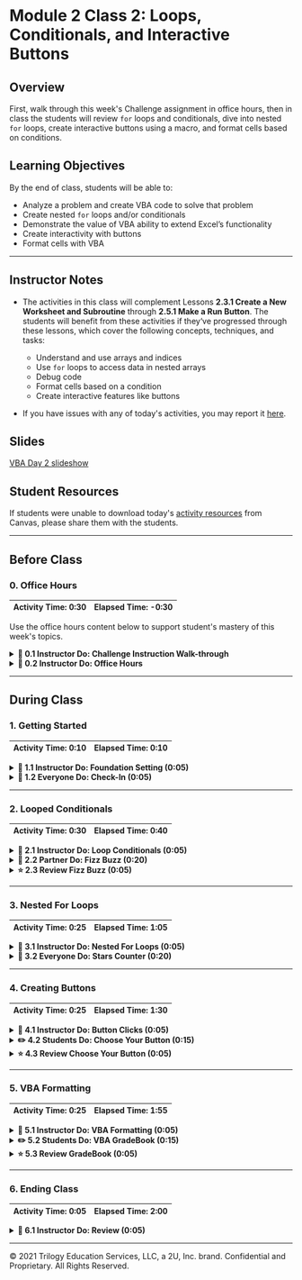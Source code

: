 # Module 2 Class 2: Loops, Conditionals, and Interactive Buttons


## Overview

First, walk through this week's Challenge assignment in office hours, then in class the students will review `for` loops and conditionals, dive into nested `for` loops, create interactive buttons using a macro, and format cells based on conditions.  

## Learning Objectives

By the end of class, students will be able to:

* Analyze a problem and create VBA code to solve that problem
* Create nested `for` loops and/or conditionals
* Demonstrate the value of VBA ability to extend Excel’s functionality
* Create interactivity with buttons
* Format cells with VBA

- - -

## Instructor Notes

* The activities in this class will complement Lessons **2.3.1 Create a New Worksheet and Subroutine** through **2.5.1 Make a Run Button**.  The students will benefit from these activities if they‘ve progressed through these lessons, which cover the following concepts, techniques, and tasks: 

    * Understand and use arrays and indices
    * Use `for` loops to access data in nested arrays
    * Debug code 
    * Format cells based on a condition
    * Create interactive features like buttons

* If you have issues with any of today's activities, you may report it [here](http://tiny.cc/BootCampFeedback).

## Slides

[VBA Day 2 slideshow](https://docs.google.com/presentation/d/1VXO2t8Py1FV2FWHqcIsdWlGIfCmT9JwmOCpQ4MQ1g4Y/edit?usp=sharing)

## Student Resources

If students were unable to download today's [activity resources](https://2u-data-curriculum-team.s3.amazonaws.com/data-viz-online-lesson-plans/02-Lessons/2-2-Student-Resources.zip) from Canvas, please share them with the students. 

- - - 

## Before Class

### 0. Office Hours

| Activity Time: 0:30       |  Elapsed Time:     -0:30  |
|---------------------------|---------------------------|

Use the office hours content below to support student's mastery of this week's topics.

<details>
  <summary><strong>📣 0.1 Instructor Do: Challenge Instruction Walk-through</strong></summary>

Open the Challenge in Canvas and go through the high-level instructions and requirements with your class. Be sure to check for understanding.

Open the Rubric in Canvas, go through the Mastery column with your class, and show how it maps back to the requirements for each deliverable. Be sure to check for understanding.

Review the following tips to ensure clarity on the Challenge:

For **Deliverable 1: Refactor VBA Code and Measure Performance**, students will refactor the solution from Module 2 to make the code run faster and improve efficiency.

Go over the [Module 2 solution VBA script](../../../01-Assignments/02-Wall-Street/Solution/async_solution.vbs) and compare it to the [VBA Challenge starter code](../../../01-Assignments/02-Wall-Street/Resources/challenge_starter_code.vbs). There are commented sections where students will be adding the refactored code.

This will be the first time that students will need to refactor code. Let them know that they will be doing this a lot in the coming weeks and after they finish the course.

Let the students know that refactoring is common on the job, as first attempts at code won’t always be the best way to accomplish a task. Sometimes, refactoring code that was written by someone else will be your entry point to working with the existing code at a job.

Students can think of refactoring as rewriting a draft of an essay. The first time we write code, our focus is on getting it to work correctly. After we’re done with the first “draft” of code, we can look to see how we could have accomplished the same task with different code, which may run more quickly or be easier to understand. Therefore, refactoring is the process of accomplishing the same task with our code, just more efficiently.

For **Deliverable 2: Written Analysis of Results**, the learners will write an analysis report in the repository README.md file, just like they did in Module 1.

Encourage your class to begin the Challenge as soon as possible, if they haven’t already, and to use the Learning Assistants channel and prescheduled Office Hours with their instructional team for help as they progress through their work. If they feel like they need context throughout the week to understand documentation or instructions, this is where they can get it.

Open the floor to discussion and be sure to answer any questions that students may have about the Challenge requirements before moving on to other areas of interest.
</details>

<details>
  <summary><strong> 📣 0.2 Instructor Do: Office Hours</strong></summary>

* Before you begin class, hold office hours. Office hours should be driven by students. Encourage students to take full advantage of office hours by reminding them that this is their time to ask questions and get assistance from instructional staff as they learn new concepts.

* Expect that students may ask for assistance. For example: 

  * Further review on a particular subject
  * Debugging assistance
  * Help with computer issues
  * Guidance with a particular tool

</details>


- - -

## During Class 

### 1. Getting Started

| Activity Time:       0:10 |  Elapsed Time:      0:10 |
|---------------------------|---------------------------|


<details>
  <summary><strong>📣 1.1 Instructor Do: Foundation Setting (0:05)</strong></summary>

* Welcome students to class.

* Direct students to post individual questions in the Zoom chat to be addressed by you and your TAs at the end of class.

* You may open the slideshow and use slides 1-7 to assist you as you walk through the foundation setting with your class. 

* **This Week - Deeper Dive with Excel:** Talk through the key skills that students will learn this week, and let them know that they are continuing to build on their data analyst skills. 

* **Today's Objectives:** Now, outline the concepts covered in today's lesson. Remind students that they can find the relevant activity files in the “Getting Ready for Class” page in their course content. 

</details>

<details>
  <summary><strong>🎉 1.2 Everyone Do: Check-In (0:05)</strong></summary>

* Ask the class the following questions and call on students for the answers:

    * **Q:** How are you feeling about your progress so far?

    * **A:** Let them know that we are starting to build their skill set. It’s also okay to feel overwhelmed as long as you don’t give up.

    * **Q:** How comfortable do you feel with this topic? 

    * **A:** Let's do "fist to five" together. If you are not feeling confident, hold up a fist (0). If you feel very confident, hold up an open hand (5).

</details>

- - -

### 2. Looped Conditionals 

| Activity Time:  0:30 |  Elapsed Time: 0:40  |
|----------------------|----------------------|

<details>
  <summary><strong> 📣  2.1 Instructor Do: Loop Conditionals (0:05)</strong></summary>

* Let the students know that you are going to review looped conditionals. As a proficient developer, you’ll be familiar with this simple concept, but do not underestimate how critical it is for students to grasp.

* You may open up and use slides 8-17 to accompany this activity. 

* Open [01-Ins_LoopConditionals/Solved/conditional_loops.vbs](Activities/01-Ins_LoopConditionals/Solved/conditional_loops.vbs) and walk students through the code. Have them guess what it will do before running the code.

* Then, explain it line by line.

  * Start by pointing out the basic `for` loop structure.

  * Then, introduce the concept of the modulus to determine remainder.

  * Point out that we are using `if-else` statements to route the flow of logic depending on whether `i` is even or odd.

  * Point out that we need to include the `End If` and also the `Next i` to close each respective block.

  ![Images/01-Ins_LoopConditionals.png](Images/01-Ins_LoopConditionals.png)

* Once finished, send your completed file to students in Slack.

* Ask the class the following questions and call on students for the answers:

    * **Q:** Where have we used this before?

    * **A:** We used a looped conditional to check if the value of a cell in the first column was "DQ" when we looped through all the rows in Lesson 2.2.3.

    * **Q:** How does this activity equip us for the Challenge?

    * **A:** We will need to create a looped conditional to check what rows contain a specific stock index when we loop over all the rows.

    * **Q:** What can we do if we don't completely understand this?

    * **A:** We can refer to the lesson plan and reach out to the instructional staff.

* Answer any questions before proceeding to the student activity.

</details>

<details>
  <summary><strong>👥  2.2 Partner Do: Fizz Buzz (0:20)</strong></summary>
 
* In this exercise, the students will work in pairs on a very popular logic problem in coding, Fizzbuzz, which is often given in technical interviews across all programming languages. 

* Open the [Activities/02-Par_FizzBuzz/Solved/fizzbuzz.xlsm](Activities/02-Par_FizzBuzz/Solved/fizzbuzz.xlsm) file and run the code once so that they can see how it works.

  ![Images/02-Par_FizzBuzz-1.png](Images/02-Par_FizzBuzz.png)

* Explain the rules of the exercise at a high level:

  * If a number is divisible by just 3, then the code should print Fizz.

  * If a number is divisible by just 5, then the code should print Buzz.

  * If a number is divisible by both 3 and 5, then the code should print FizzBuzz.

* Make sure the students can download and open the [instructions](Activities/02-Par_FizzBuzz/README.md) and the [starter Excel file](Activities/02-Par_FizzBuzz/Unsolved/fizzbuzz.xlsm) from the AWS link. 

* Answer any questions before breaking the students out in pairs. 

* Divide students into groups of two. 

* Let students know that their group may be asked to share and walk through their work at the end of the activity.

</details>

<details>
  <summary><strong> ⭐ 2.3 Review Fizz Buzz (0:05)</strong></summary>

* Once time is up, ask for a group to walk through their solution. 

* To encourage participation, you can live code the VBA script and ask for groups to help you complete the code as you write it out.  

* If there are no volunteers, open the solution files found in [02-Par_FizzBuzz/Solved](Activities/02-Par_FizzBuzz/Solved) to guide the students. 

* Walk the students through the solution. As you do, be sure to explain:

  * We started the exercise by creating a basic `for` loop.

  * We then created a variable to track the value of the number in column 1.

  * We then created a series of `If-Then` statements. 
  
    * First, we started by checking for numbers that are divisible by both 3 and 5. It is important to start here because `If-Then` statements move from least specific to most specific: if a number is divisible by both 3 and 5, it is also divisible by 3. 
    * Next, we have to make sure our code handles the more specific scenarios: if a number is divisible by 3, then if a number is divisible by 5. 
    * Let the students know that this isn't an obvious solution; instead, it’s something that emerges as you approach your code.
    * Each of our `If-Then` statements triggers a change to `Cells(i, 2)` (column 2).

    ```vb
      ' Loop through the values in Column 1
      For i = 2 To 100

          'Set cell value to variable
          num = Cells(i, 1).Value


          ' Check if the number is divisible by 3 and 5....
          If (num Mod 3 = 0 And num Mod 5 = 0) Then

              ' If so, print Fizzbuzz
              Cells(i, 2).Value = "Fizzbuzz"

          ' Check if the number is divisible by just 3...
          ElseIf (num Mod 3 = 0) Then

              ' If so, print "Fizz"
              Cells(i, 2).Value = "Fizz"

          ' Check if the number is divisible by just 5...
          ElseIf (num Mod 5 = 0) Then

              ' If so, print "Buzz"
              Cells(i, 2).Value = "Buzz"

          End If

      Next i
    ```
* Send out the files to the solution [02-Par_FizzBuzz/Solved](Activities/02-Par_FizzBuzz/Solved) for students to refer to later.

* Ask the class the following questions and call on students for the answers: 

    * **Q:** What can we do if we don't completely understand this?

    * **A:** Break up the code in chunks. First, write an `If-Then` statement that checks if a number is only divisible by 3 and 5. Then, write an `If-Then` statement that checks if a number is only divisible by 3, and so on. 

* Answer any questions before proceeding to the next activity.

</details>

- - - 

### 3. Nested For Loops

| Activity Time:  0:25 |  Elapsed Time: 1:05  |
|----------------------|----------------------|

<details>
  <summary><strong> 📣  3.1 Instructor Do: Nested For Loops (0:05)</strong></summary>

* Next, let the students know that they are going to continue working with `for` loops. For this demonstration, you'll review nested `for` loops. Like looped conditionals, this is an extremely important concept and one that can easily confuse students. Encourage them to focus on this section. 

* You may open up and use slides 18-25 to accompany this activity.

* Open the `vbs` code file and spreadsheet in the [Activities/03-Ins_NestedForLoops/Solved](Activities/03-Ins_NestedForLoops/Solved) folder and show both to the students. 

* Point out that in this example, we are looking to loop through both the rows and the columns of the spreadsheet. Try to highlight cells as you try to simulate the actions of each loop. Begin at the top left and move across the columns before proceeding to the next row.

  ![Images/03-Ins_NestedForLoops.png](Images/03-Ins_NestedForLoops.png)

* Once finished, send out the activity files [03-Ins_NestedForLoops/Solved](Activities/03-Ins_NestedForLoops/Solved) for students to refer to later.

* Encourage students to re-do the activity in their groups if they have time after the follwoing "Student Do" activity.

* Ask the class the following questions and call on students for the answers:

    * **Q:** Where have we used this before?

    * **A:** We created a nested `for` loop to loop through the tickers array and run the analysis with a `for` loop in Lesson 2.3.2.

    * **Q:** How does this activity equip us for the Challenge?

    * **A:** We won't need to create a nested `for` loop in the Challenge, but understanding the concepts of nested `for` loops is beneficial right now because we will use them later in modules using Python or JavaScript. 

    * **Q:** What can we do if we don't completely understand this?

    * **A:** We can refer to the lesson plan and reach out to the instructional staff.

* Answer any questions before proceeding to the student activity.
</details>

<details>
  <summary><strong>🎉 3.2 Everyone Do: Stars Counter (0:20)</strong></summary> 

* In this exercise, the students will have access to an Excel spreadsheet containing 50 rows of "review data" for two online language learning programs, Spanish and French. Using their knowledge of VBA, it is up to them to determine the total number of stars that each user gave their respective program, and then find the total number of stars both programs received.

  ![StarCounter Gif](Images/StarCounter.gif)

* Open the [star_counter.xlsm solution](Activities/04-Evr_StarsCounter/Solved/star_counter_with_VBA.xlsm) and run the macro to show them what they will be creating.

* Next, go over the [instructions](Activities/04-Evr_StarsCounter/README.md) with the students and check for understanding.

* Make sure the students can download and open the [instructions](Activities/04-Evr_StarsCounter/README.md), the [starter Excel file](Activities/04-Evr_StarsCounter/Unsolved/star_counter.xlsm), and the [starter VBS file](Activities/04-Evr_StarsCounter/Unsolved/star_counter_starter.vbs) from the AWS link.

* Let the students work on their solution for 5 minutes, then open the [starter VBS file](Activities/04-Evr_StarsCounter/Unsolved/star_counter_starter.vbs) and ask for volunteers to code for the variable to hold the `StarCounter` and for the `for` loop. 

  * If students are stuck, explain that the first `for` loop loops through rows 2 to 51.

* Let students continue working on their solution. After 5 minutes, ask for volunteers to code for the next steps: initializing the `StarCounter` and the second `for` loop. 

  * If students are stuck, explain that the second `for` loop loops through each star column (4-8).

* Let students continue working on their solution. After 5 minutes, ask for volunteers for the solution to the conditional statement and the code to print the total in column I. 

  * If students are stuck, let the students know that every time we find a "Full-Star" value within a column, we add one to our `StarCounter`; and outside the conditional statement, the value of `StarCounter` is placed within a new cell after the conclusion of the second loop, and then we move onto the next value in the first loop.

  ![Star Counter Basic](Images/StarCounter_Basic.png)

* If time permits, go over the bonus, but first ask for volunteers to come forward to share their answers to the following questions: 

    * **Q:** Who used VBA to determine the last row automatically?
    * **Q:** Who created the bar and line charts?

* For the bonus, open up [04-Evr_StarsCounter/star_counter_bonus.vbs](Activities/04-Evr_StarsCounter/Solved/star_counter_bonus.vbs) and run through the code with your class, fielding whatever questions they may have.

  * Point out that this part of the code, 

  ```vb
  ' Loop through each row
  for i = 2 to 51

  ```

  * can be replaced with this code.

  ```vb
  'Counts the number of rows
  lastrow = Cells(Rows.Count, 1).End(xlUp).Row
 
  ' Loop through each row
  ' Use lastrow variable instead of 51
  For i = 2 To lastrow

  ```

* Next, walk through creating the line and bar charts for the class. 

* Send out the solution files to the students. Then, ask the class the following questions and call on students for the answers:

    * **Q:** What can we do if we don't completely understand nested `for` loops?

    * **A:** We can refer to the lesson plan and do the Skill Drill at the end of the page in Lesson 2.3.2, and we can reach out to the instructional staff.   

* Answer any questions before proceeding to the next activity.


</details>

- - - 

### 4. Creating Buttons

| Activity Time:  0:25 |  Elapsed Time: 1:30  |
|----------------------|----------------------|

<details>
  <summary><strong> 📣 4.1 Instructor Do: Button Clicks (0:05)</strong></summary>

* For the next activity, let the students know that you are going to show them how to create form control buttons that will automate a macro when the button is clicked.

* You may open up and use slides 26-30 to accompany this activity.

* Open the spreadsheet in the [05-Ins_ButtonClicks](Activities/05-Ins_ButtonClicks/Solved) folder and show the students the VBS code and spreadsheet. 

* Next, return to the Developer tab to show students how to add a button to their spreadsheet. The Mac view is slightly different, so be sure to patiently support students on both operating systems. Click on the "Button" to create the button.

  ![Images/04-ButtonClicks_2.png](Images/04-ButtonClicks_2.png)

* Once the button is created, you will be asked to "Assign a Macro to the button.” You can choose to create a new macro or select an existing one. If you accidentally close this window, you can always return to it by right-clicking your button and selecting "Assign Macro." 

  ![Images/04-ButtonClicks_3.png](Images/04-ButtonClicks_3.png)

* After the button is created, click the button. You will see that the button is associated with a macro that simply prints "You clicked me" when pressed.

  ![Images/04-ButtonClicks_4.png](Images/04-ButtonClicks_4.png)

* Send out the activity files in the [05-Ins_ButtonClicks](Activities/05-Ins_ButtonClicks/Solved) folder for students to refer to later.

* Ask the class the following questions and call on students for the answers:

    * **Q:** Where have we used this before?

    * **A:** We created a form control button to clear the worksheet in Lesson 2.5.1.

    * **Q:** How does this activity equip us for the Challenge?

    * **A:** We will need to create form control buttons that ask us to clear the worksheet and run the analysis.

    * **Q:** What can we do if we don't completely understand this?

    * **A:** We can refer to the lesson plan and reach out to the instructional staff.

* Answer any questions before proceeding to the student activity.

</details>

<details>
  <summary><strong> ✏️ 4.2 Students Do: Choose Your Button (0:15)</strong></summary>

* In this exercise, the students will be running a subroutine of their own to trigger two buttons that elicit different messages when clicked.

* Next, open the Excel file in [06-Stu_ChooseYourButton/Solved/choose_your_button.xlsm](Activities/06-Stu_ChooseYourButton/Solved/choose_your_button.xlsm) and run the macro to show the students what they will be creating.

* Next, go over the [instructions](Activities/06-Stu_ChooseYourButton/README.md) with the students and check for understanding.

* Make sure the students can download and open the [instructions](Activities/06-Stu_ChooseYourButton/README.md) and the [starter Excel file](Activities/06-Stu_ChooseYourButton/Unsolved/choose_your_button.xlsm) for this activity from the AWS link. 

* Answer any questions before breaking the students out in groups.

* Divide students into groups of 3-5. They should work on the solution by themselves, but they can talk to others in their group to get tips.

* Let students know that they may be asked to share and walk through their work at the end of the activity. 

</details>

<details>
  <summary><strong> ⭐ 4.3 Review Choose Your Button  (0:05)</strong></summary>

* Once time is up, bring the students back from their groups and ask for a volunteer, or identify a group that can share their work for a walk-through. Remind them that it is perfectly alright if they didn't finish the activity.

* Open up [Activities/06-Stu_ChooseYourButton/Solved/choose_your_button.vbs](Activities/06-Stu_ChooseYourButton/Solved/choose_your_button.vbs) and walk the students through the VBA script. As you do, point out:

  * We created two VBA subroutines, one for each button.

  * Return to the Excel solution file and point out that each button is associated with a different subroutine.

  * Answer any questions before proceeding to the next example.

  ![Images/04-ChooseButtons_1.png](Images/04-ChooseButtons.png)

* Send out the solution files in the [06-Stu_ChooseYourButton/Solved](Activities/06-Stu_ChooseYourButton/Solved) folder for students to refer to later.

* Ask the class the following questions and call on students for the answers:

    * **Q:** What can we do if we don't completely understand this?

    * **A:** Practice creating simple buttons that do basic tasks such as addition or subtraction, and once the button is clicked the answer is returned in the message box.

* Answer any questions before proceeding to the next activity.


</details>

- - - 

### 5. VBA Formatting

| Activity Time:  0:25 |  Elapsed Time: 1:55  |
|----------------------|----------------------|


<details>
  <summary><strong> 📣 5.1 Instructor Do: VBA Formatting (0:05)</strong></summary>

* For the last activity, let the students know that not only can we use VBA to change the values within cells, but we can also code in formatting fairly easily using a variety of functions.

* You may open up and use slides 31-36 to accompany this activity.

* Open the spreadsheet in the [07-Ins_Formatter/formatter.xlsm](Activities/07-Ins_Formatter/Solved/formatter.xlsm) within Excel and explain to your students how we will be using VBA to fill each of these cells with their respective colors.

  ![Without Formatting](Images/WithoutFormatting-VBA.png)


  * Within the VBA editor, write the following code...

  ```vb
  Sub formatter()

    ' Set the Font color to Red
    Range("A1").Font.Color = vbRed

    ' Set the Cell Colors to Red
    Range("A2:A5").Interior.Color = vbRed

  ```

* Check to see if your students can guess what this code will do once run.

  ![Paint the Cells Red](Images/PaintTheCellsRed.gif)

  * The text in cell A1 will be colored red.

  * The interiors of cells A2 to A5 will be filled with red as well.

* Now have your students help you create the code that will color columns B, C, and D.

  ![Paint the Cell Rainbow](Images/PaintTheCellRainbow.gif)

  * Point out how the code is mostly the same as painting the cells red, with the only values changing being the cells referenced and the color value.

* Check with your students to see if they have any questions regarding VBA formatting.

* Send out the activity files in the [07-Ins_Formatter/Solved](Activities/07-Ins_Formatter/Solved) folder for students to refer to later.

* Ask the class the following questions and call on students for the answers:

    * **Q:** Where have we used this before?

    * **A:** We applied color to the cells based on conditions in Lesson 2.4.2.

    * **Q:** How does this activity equip us for the Challenge?

    * **A:** We will need to color the cells in the "Return" column based on a whether the total daily return is positive or negative.

    * **Q:** What can we do if we don't completely understand this?

    * **A:** We can refer to the lesson plan and reach out to the instructional staff.

* Answer any questions before proceeding to the student activity.

</details>

<details>
  <summary><strong> ✏️ 5.2 Students Do: VBA GradeBook (0:15)</strong></summary>

* In this exercise, the students are going to create an Excel application that checks a fictional student's grade and performs some actions based upon the grade.

  ![Grade Book](Images/GradeBook.gif)

* Open the Excel file in [08-Stu_Gradebook/Solved/grader.xlsm](Activities/08-Stu_Gradebook/Solved/grader.xlsm) and run the macro to show them what they will be creating.

* Next, go over the [instructions](Activities/08-Stu_Gradebook/README.md) with the students and check for understanding.

* Make sure the students can download and open the [instructions](Activities/08-Stu_Gradebook/README.md) and the [starter Excel file](Activities/08-Stu_Gradebook/Unsolved/grader.xlsm) for this activity from the AWS link.  

* Answer any questions before breaking the students out in groups.

* Divide students into groups of 3-5. They should work on the solution by themselves, but they can talk to others in their group to get tips.

* Let students know that they may be asked to share and walk through their work at the end of the activity. 


</details>

<details>
  <summary><strong> ⭐ 5.3 Review GradeBook (0:05)</strong></summary>

* Once time is up, bring the students back from their groups and ask for a volunteer, or identify a group that can share their work for a walk-through. Remind them that it is perfectly alright if they didn't finish the activity.

* Open up [08-Stu_Gradebook/Solved/grader.xlsm](Activities/08-Stu_Gradebook/Solved/grader.xlsm) and run through the code with your class, fielding whatever questions they may have.

* In your discussion of the solution, make sure to point out the following:

  * Point out how you are modifying the formatting/value of cells C2 and D2 based upon the value stored within B2. When the value of B2 changes, so too does the formatting/value of cells C2 and D2.

  * Due to the number of possible inputs, our code includes plenty of conditionals to account for every new letter grade.

  * For the bonus, the code only needs to collect the previous values of B2, C2, and D2 before moving them into three new cells, then clear the information held in row 2.

  ![GradeBook_FirstCodeBlock](Images/GradeBook_FirstCodeBlock.png)

* Send out the solution files in the [08-Stu_Gradebook/Solved](Activities/08-Stu_Gradebook/Solved) folder for students to refer to later.

* Ask the class the following questions and call on students for the answers:

     * **Q:** Most grading standards consider Failing at `<= 59`, and grades between 60-69 are assigned a "D". How would you change the script to account for these standards? 

    * **A:** Open up the [grader_calculate_D.vbs solution](Activities/08-Stu_Gradebook/Solved/grader_calculate_D.vbs) and show the students how you would account for grades A, B, C, D, and F.
    
    * **Q:** What can we do if we don't completely understand this?

    * **A:** We can refer to the lesson plan and reach out to the instructional staff.

* Answer any questions before ending class.

</details>

- - - 

### 6. Ending Class 

| Activity Time:       0:05 |  Elapsed Time:      2:00  |
|---------------------------|---------------------------|

<details>
  <summary><strong>📣  6.1 Instructor Do: Review (0:05)</strong></summary>

* Before ending class, review the skills that were covered today and mention where in the module these skills are introduced. 
  * Conditional statements and `for` loops were covered in **Lesson 2.2.3**.
  * Nested `for` loops were covered in **Lesson 2.3.2**.
  * Adding color to cells using conditionals was covered in **Lesson 2.4.2**.
  * Form control buttons were covered in **Lesson 2.5.1**.

* Answer any questions the students may have.

</details>

- - -

© 2021 Trilogy Education Services, LLC, a 2U, Inc. brand.  Confidential and Proprietary.  All Rights Reserved.
